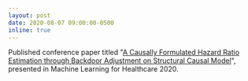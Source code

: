 ```yaml
---
layout: post
date: 2020-08-07 09:00:00-0500
inline: true
---
```


Published conference paper titled "<u>A Causally Formulated Hazard Ratio Estimation through Backdoor Adjustment on Structural Causal Model</u>", presented in Machine Learning for Healthcare 2020.
